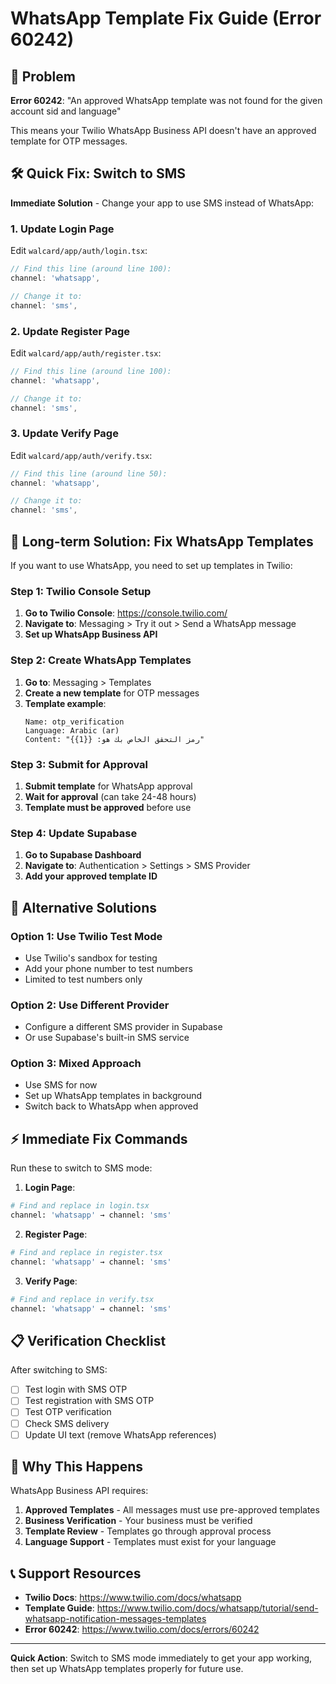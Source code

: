 # WhatsApp Template Fix Guide (Error 60242)

## 🚨 Problem
**Error 60242**: "An approved WhatsApp template was not found for the given account sid and language"

This means your Twilio WhatsApp Business API doesn't have an approved template for OTP messages.

## 🛠️ Quick Fix: Switch to SMS

**Immediate Solution** - Change your app to use SMS instead of WhatsApp:

### 1. Update Login Page
Edit `walcard/app/auth/login.tsx`:
```typescript
// Find this line (around line 100):
channel: 'whatsapp',

// Change it to:
channel: 'sms',
```

### 2. Update Register Page  
Edit `walcard/app/auth/register.tsx`:
```typescript
// Find this line (around line 100):
channel: 'whatsapp',

// Change it to:
channel: 'sms',
```

### 3. Update Verify Page
Edit `walcard/app/auth/verify.tsx`:
```typescript
// Find this line (around line 50):
channel: 'whatsapp',

// Change it to:
channel: 'sms',
```

## 📱 Long-term Solution: Fix WhatsApp Templates

If you want to use WhatsApp, you need to set up templates in Twilio:

### Step 1: Twilio Console Setup
1. **Go to Twilio Console**: https://console.twilio.com/
2. **Navigate to**: Messaging > Try it out > Send a WhatsApp message
3. **Set up WhatsApp Business API**

### Step 2: Create WhatsApp Templates
1. **Go to**: Messaging > Templates
2. **Create a new template** for OTP messages
3. **Template example**:
   ```
   Name: otp_verification
   Language: Arabic (ar)
   Content: "رمز التحقق الخاص بك هو: {{1}}"
   ```

### Step 3: Submit for Approval
1. **Submit template** for WhatsApp approval
2. **Wait for approval** (can take 24-48 hours)
3. **Template must be approved** before use

### Step 4: Update Supabase
1. **Go to Supabase Dashboard**
2. **Navigate to**: Authentication > Settings > SMS Provider
3. **Add your approved template ID**

## 🔧 Alternative Solutions

### Option 1: Use Twilio Test Mode
- Use Twilio's sandbox for testing
- Add your phone number to test numbers
- Limited to test numbers only

### Option 2: Use Different Provider
- Configure a different SMS provider in Supabase
- Or use Supabase's built-in SMS service

### Option 3: Mixed Approach
- Use SMS for now
- Set up WhatsApp templates in background
- Switch back to WhatsApp when approved

## ⚡ Immediate Fix Commands

Run these to switch to SMS mode:

1. **Login Page**:
```bash
# Find and replace in login.tsx
channel: 'whatsapp' → channel: 'sms'
```

2. **Register Page**:
```bash
# Find and replace in register.tsx  
channel: 'whatsapp' → channel: 'sms'
```

3. **Verify Page**:
```bash
# Find and replace in verify.tsx
channel: 'whatsapp' → channel: 'sms'
```

## 📋 Verification Checklist

After switching to SMS:
- [ ] Test login with SMS OTP
- [ ] Test registration with SMS OTP  
- [ ] Test OTP verification
- [ ] Check SMS delivery
- [ ] Update UI text (remove WhatsApp references)

## 🎯 Why This Happens

WhatsApp Business API requires:
1. **Approved Templates** - All messages must use pre-approved templates
2. **Business Verification** - Your business must be verified
3. **Template Review** - Templates go through approval process
4. **Language Support** - Templates must exist for your language

## 📞 Support Resources

- **Twilio Docs**: https://www.twilio.com/docs/whatsapp
- **Template Guide**: https://www.twilio.com/docs/whatsapp/tutorial/send-whatsapp-notification-messages-templates
- **Error 60242**: https://www.twilio.com/docs/errors/60242

---

**Quick Action**: Switch to SMS mode immediately to get your app working, then set up WhatsApp templates properly for future use. 